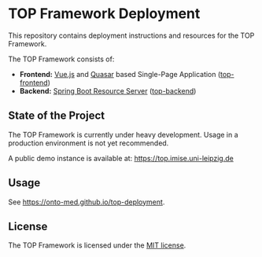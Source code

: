 # TOP Framework Deployment
This repository contains deployment instructions and resources for the TOP Framework.

The TOP Framework consists of:

* **Frontend:** [Vue.js](https://vuejs.org) and [Quasar](https://quasar.dev) based Single-Page Application ([top-frontend](https://github.com/Onto-Med/top-frontend))
* **Backend:** [Spring Boot Resource Server](https://docs.spring.io/spring-security/reference/servlet/oauth2/resource-server/index.html) ([top-backend](https://github.com/Onto-Med/top-backend))

## State of the Project
The TOP Framework is currently under heavy development. Usage in a production environment is not yet recommended.

A public demo instance is available at: https://top.imise.uni-leipzig.de

## Usage
See https://onto-med.github.io/top-deployment.

## License
The TOP Framework is licensed under the [MIT license](LICENSE).
